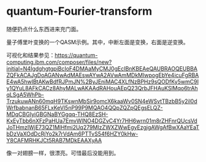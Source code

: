 # quantum-Fourier-transform
随便扔点什么东西进来充门面。

量子傅里叶变换的一个QASM示例。其中，中断左面是变换，右面是逆变换。

可视化和结果参见：<https://quantum-computing.ibm.com/composer/files/new?initial=N4IgdghgtgpiBcIoF4DMAaMyCMJ0gEcIBnKBEAeQAUBRAOQEUBBAZQFkACAJgDoAGANwAdMAEswAYwA2AVwAmMDkMIwpogEbYe4icuFgRBAE4wA5hwIBtAKwBdfRJPmJN%2ByJEniMAC4XLfNzBPHz9sQODfKy5wmC9Iy1QYuL8AFkCACz8AhyMALwAKAAdRAHouAEpQ23QrbJFHAuKSlMqo6trAhqLSgA5WhPb-TrzukuwANn60mqH9TKswnMbSir9omcX6kaaWv0SN4eWSvtTBzbB5y2il0dWrfbabnanB65FLxKeVl5nP99P9MQAO4QQpZQZpQEgsELQZ-MDqCBGIyiGBGNaBYGgqq-THQ8EzSH-KxEyTbb6nXFzPaHUa7EmvWlNO4DGZvC4Yr7HH6wrn01m8rZHFnrQUcsVdJoTHmzIWjE73QZ1MlHfmi2Uq279MIzZWXZWwEgyEzgjgAWgAfBwXAaYEaTbDzVaXOdDcRjYo2k7rVdAm6PTTvS54f6HZY0kHw-Y8CAFMRHKJCt5RAB7MDkEAAXyAA>

像一对翅膀一样，很漂亮。可惜最后没能用到。
